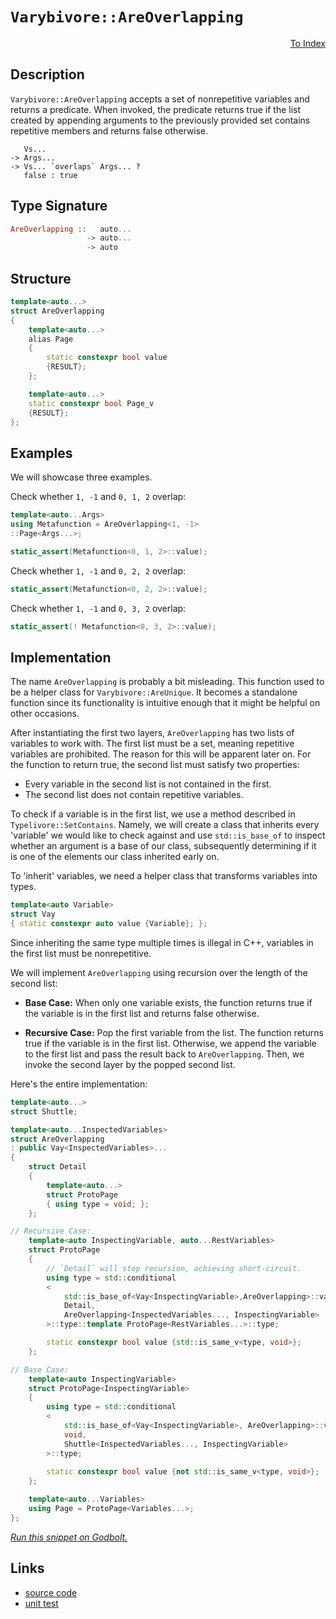 <!-- Copyright 2024 Feng Mofan
SPDX-License-Identifier: Apache-2.0 -->

# `Varybivore::AreOverlapping`

<p style='text-align: right;'><a href="../../../facilities/metafunctions.md#varybivore-are-overlapping">To Index</a></p>

## Description

`Varybivore::AreOverlapping` accepts a set of nonrepetitive variables and returns a predicate.
When invoked, the predicate returns true if the list created by appending arguments to the previously provided set contains repetitive members and returns false otherwise.

<pre><code>   Vs...
-> Args...
-> Vs... `overlaps` Args... ?
   false : true</code></pre>

## Type Signature

```Haskell
AreOverlapping ::   auto...
                 -> auto...
                 -> auto
```

## Structure

```C++
template<auto...>
struct AreOverlapping
{
    template<auto...>
    alias Page
    {
        static constexpr bool value
        {RESULT};
    };

    template<auto...>
    static constexpr bool Page_v 
    {RESULT};
};
```

## Examples

We will showcase three examples.

Check whether `1, -1` and `0, 1, 2` overlap:

```C++
template<auto...Args>
using Metafunction = AreOverlapping<1, -1>
::Page<Args...>;

static_assert(Metafunction<0, 1, 2>::value);
```

Check whether `1, -1` and `0, 2, 2` overlap:

```C++
static_assert(Metafunction<0, 2, 2>::value);
```

Check whether `1, -1` and `0, 3, 2` overlap:

```C++
static_assert(! Metafunction<0, 3, 2>::value);
```

## Implementation

The name `AreOverlapping` is probably a bit misleading.
This function used to be a helper class for `Varybivore::AreUnique`.
It becomes a standalone function since its functionality is intuitive enough that it might be helpful on other occasions.

After instantiating the first two layers, `AreOverlapping` has two lists of variables to work with.
The first list must be a set, meaning repetitive variables are prohibited. The reason for this will be apparent later on.
For the function to return true, the second list must satisfy two properties:

- Every variable in the second list is not contained in the first.
- The second list does not contain repetitive variables.

To check if a variable is in the first list, we use a method described in `Typelivore::SetContains`.
Namely, we will create a class that inherits every 'variable' we would like to check against and use `std::is_base_of` to inspect whether an argument is a base of our class, subsequently determining if it is one of the elements our class inherited early on.

To 'inherit' variables, we need a helper class that transforms variables into types.

```C++
template<auto Variable>
struct Vay
{ static constexpr auto value {Variable}; };
```

Since inheriting the same type multiple times is illegal in C++, variables in the first list must be nonrepetitive.

We will implement `AreOverlapping` using recursion over the length of the second list:

- **Base Case:** When only one variable exists, the function returns true if the variable is in the first list and returns false otherwise.

- **Recursive Case:** Pop the first variable from the list.
The function returns true if the variable is in the first list.
Otherwise, we append the variable to the first list and pass the result back to `AreOverlapping`.
Then, we invoke the second layer by the popped second list.

Here's the entire implementation:

```C++
template<auto...>
struct Shuttle;

template<auto...InspectedVariables>
struct AreOverlapping
: public Vay<InspectedVariables>...
{
    struct Detail
    {
        template<auto...>
        struct ProtoPage
        { using type = void; };
    };

// Recursive Case:
    template<auto InspectingVariable, auto...RestVariables>
    struct ProtoPage
    {
        // `Detail` will stop recursion, achieving short-circuit.
        using type = std::conditional
        <
            std::is_base_of<Vay<InspectingVariable>,AreOverlapping>::value, 
            Detail, 
            AreOverlapping<InspectedVariables..., InspectingVariable>
        >::type::template ProtoPage<RestVariables...>::type;

        static constexpr bool value {std::is_same_v<type, void>};
    };

// Base Case:
    template<auto InspectingVariable>
    struct ProtoPage<InspectingVariable>
    {
        using type = std::conditional
        <
            std::is_base_of<Vay<InspectingVariable>, AreOverlapping>::value, 
            void,
            Shuttle<InspectedVariables..., InspectingVariable>
        >::type;
        
        static constexpr bool value {not std::is_same_v<type, void>};
    };

    template<auto...Variables>
    using Page = ProtoPage<Variables...>;
};
```

[*Run this snippet on Godbolt.*](https://godbolt.org/#z:OYLghAFBqd5QCxAYwPYBMCmBRdBLAF1QCcAaPECAMzwBtMA7AQwFtMQByARg9KtQYEAysib0QXACx8BBAKoBnTAAUAHpwAMvAFYTStJg1DIApACYAQuYukl9ZATwDKjdAGFUtAK4sGIAMykrgAyeAyYAHI%2BAEaYxCAArNIADqgKhE4MHt6%2BeqnpjgKh4VEssfEAnLaY9oUMQgRMxATZPn6BdpgOmQ1NBMWRMXGJ0gqNza25XLbj/WGDZcMVAJS2qF7EyOwc5v5hyN5YANQm/m5ejrSEAJ6n2CYaAIK7%2B4eYJ2cE18mYAPoExCYhAUdwezzMewYBy8x1ObmQY3QWCooKeYIImBYyQMGLhTAuqCOADUmngmNF6KjHmNiF4HEcALICVBEBi3NEAdgsRzGTEcyCOaAYY0wqmSxCO%2BKIRwAbmIvO8TFyScQyRTMEqACKnblanVg9GY7F8jVnKWoAB0VqpNLpBCOQgQFwIlP8VjRTwxWJxprc5qtFoAksKfg5MOgVWr6CD/Pcnrb6Y9iJgAPIyuIGZLJMLAMEgI7JLwUvACpkMFkCW5nYMKUMYiOk8nRu4Bg1csFHTs8gF2o6azCNOgdrtK92PLsTo5e424s0E1ux4eT7u0%2BnKYgV5RMYAap7Lzujo5edJGKffRX%2BTWy1B4dA6k4c7VupcPp9jsEAeg/RwASl0Nuk6ZHH6SggC%2B04%2BniBJHDWdY5pGTaYKQkrzlaf5jAh6oxnG45dgm9rrpu267rhB7tnu%2B5ficABsGj9oOtAmLRRwAO50LQ3aoMkRzJsgAGZMhTDIAgeCYDKOY8ggJAEAAtMgeCbF4hAWi%2BE7HhJXw/B8V6IiAKACPgdRiKpI5nCZy66SAeAKL80RMEovyoCiZxlhWbJwrBXSOEYmGutgpBJqm6bEJm2ZGHcelyt4SEnBR%2B5dvRQK0Mh5mToFaYZkwWY5h5IZeeGvmYAoAbIZ53Q%2BY26pUvFEUgJp7B1UaPpHIRRBbjucLoQQhXFdasZ6fV%2BoeqRk68vygoCCKYoStEqCeLK8qKlylnWb8CisH8MpwvVyEyjed6Lo%2BQ0jXqz7DVRFj2e8IHsOBTUmlB0pld5wCFdVeE9muG5tcRuW1l58GVX5L6jql6mnvV2ndugelCoZmTGXFk5wqlE4rTZdkOU5cKuayVZuM9gOqohdzIelwWhTl/UgFFCopUj8V7bepCo12jrOq6BN5WGDbE1hJUwdzL1vYuDOmdgA3nsdNVi52Y0lhNwoYtNRyzfNtNLRY5b2uja0bb8W2fOeu37aCR1nSd5vvkjEEPXORABj172duDwAtcRUOtag7W%2Bj1C73Bbp3W48H4AFThxHkcfp%2BEcACrYEIscR9HTxh5H6cp88aIQq8MIXvCAhbMkBDYQanr3bOfqoRaSbAKXTyu4yA5MFQXhQnUUPk5l2XhWc0xHDJXBUnpPtwrXvUqYugfxo0/K/PZSjNBADLN637eZHCGjIf3Zi1RryzHfLyDzwoi8EMvq9t90Aib8hZh33vi0HxbR8n2fEBgGATeNGv18MLfRxAhHF3tTfeOoOCrFoJwBIvA/AcC0KQVAnA3DWGsDydYmxFQQh4KQAgmgIGrAANYgGov4C0AAOchHINDUQSBoDQ/gzDkLMBUKoUCOCSF4CwCQ9DSBwIQUgjgvAFAgC3ng%2BBEDSBwFgDARAIB1gEELAQcglA0BYjoHECIG1OCqHIdRGS1FJBHGAMgAUUgLRmF4OGQgJBbx6H4IIEQYh2BSBkIIRQKh1ASNILoaYLFATJE4DwSB0DYH4MQZwFMFwlFHCckcXR%2BjDHGNMUccxZgjgQA8Oo%2BgEpdhcGWLwcRWhVgQCQGo7MOSVEQHKRo%2BIwApD3xoLQDExAREQGiOE6IYQmjXCCbwLpzBiDXBTNEbQXk%2BmkDUWwQQKYGC0F6d4rA0QvDAD9LQWgIjuC8CwCwQwwBxCLIUgDdMmyEGin/BiCZYQMTsIQVcaIgIhkeCwOEgEeBuFbNIMFWaSh%2By7KMFcIw%2BDVhUAMHXIkokWIph%2BHAnBDjhCiHEK4%2BFHi1DhN8foPZKBUGWH0HgaIIjICrC4nUTZMlESnE1KYSw1gzACOCqqLAhKICrE6H/FwDB3CeDaHoEI8xSjlDyGkDIAhJh%2BGmPkEVDABgCuGNMNldRegTG5VMaotQeizBlUMeI8rZhir0LyZoWrFg6tZRgrYEgQkcBgXw8Jgj4l6IMUYkxZjJAWIybgGxuTsEFNwcC1YCBMBMCwPEFlpBiGSDIRUfwHJJAaEkGYSQtENAJGomwzgnDSDcP8FwC01EuDUXIRUchBakhcASNG6itrvGCOEaIv1EiSmyNKfI6JFwqk1JyVotgnAmgsBlByGSTBBQGFPFwCoFpc1nMMrYmG0x4VOKRdIFFSg0XeN0PffxWU%2BlWptfw3ggiomKIuLEqgkpiD9sHcOg4ezUkTqnRkrJFS4gnAhGYX1RTJEts7XEDtqBsnDD7QOuSo76kVC4FvJpLS2kdO8QMnpEz4NDJGWMhwEypmMAILM%2BZ4SlkrLWRsiZOy9kHIQfgXijgTnhPOXxS5nzrk1HCfcx51xnnbAQW8j5ODvlpEwH8kjOZgV8DBQoCFmAoUwomQuxFLjl2yFRV4hBG7MVAupVYXF9zmXEuLpkMlFLLxqdpfSuIjKirwFZTUAGzgICuH1dMPlJRtVCoKJkOzpBJV1GNYK%2BVlm/5KpaCq8VaqrP1E1fypzuq%2BhucNXMRzJrLVrA2Ba/J%2BhQnVoEZwc9l6h0jtveOydFoNAepnd6nNH7/WkEDcG4YYb2GZuzRO%2BNHIK0cg5P4BNSbJDTH3REoRth62fqbfAFtCilF/oA8Qbt2w%2B1JJYAoGUAoZT5Z9GMKxJW7HztkIu2Tbj5CrsUzoAIpAt2BK2busJNbIltvtHEmbRi5sLdlMtk0YxH3/ufaV/w5XG1SLKe92p42Ps02QFmA247fgrYIPPC9hi%2BB0Gg5QWDCCkMLJwSjlD4zPkYZmXMhZZHMDLNWWIQjnziMAvY9so53QqPeJoxcbYOCGO3N4MxnpbHXmqi47wHjvzMQCaBT90F25ROQuhYwKTW2ZMSDk%2B4/b6KjugexTSjT%2BKtOIJ05NTgH5dKGcsHSg9DLbxmaJcF9lNnOVuYcwsbz7nhV1Dcx5zIXm5Wm8VXqwLBrfNu76M7nVMwose8i0a8L8WUsKHNS4876WD2Zbu0cB7i3nsYlexAT1RBSv5MKRVqrIbKBWvqyAFhFp/D%2BASHQrr9CS8ckLdH3rdaxEVeIf4aik6uAsPa6w6iHIuDUOmOw/wF2Mt9cG1ayxtfa0NuKasYK6RnCSCAA%3D%3D)

## Links

- [source code](../../../../conceptrodon/descend/varybivore/are_overlapping.hpp)
- [unit test](../../../../tests/unit/metafunctions/varybivore/are_overlapping.test.hpp)
